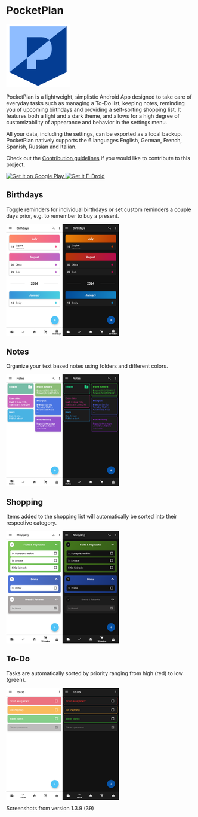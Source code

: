 # PocketPlan
<img src="https://github.com/RayLeaf-Studios/PocketPlan/blob/master/app/src/main/res/mipmap-hdpi/ic_launcher.png" width="170"> 

PocketPlan is a lightweight, simplistic Android App designed to take care of everyday tasks such as managing a To-Do list, keeping notes, reminding you of upcoming birthdays and providing a self-sorting shopping list. It features both a light and a dark theme, and allows for a high degree of customizability of appearance and behavior in the settings menu.

All your data, including the settings, can be exported as a local backup. PocketPlan natively supports the 6 languages English, German, French, Spanish, Russian and Italian.

Check out the [Contribution guidelines](https://github.com/estep248/PocketPlan/blob/master/CONTRIBUTING.md) if you would like to contribute to this project.

<a href="https://play.google.com/store/apps/details?id=com.pocket_plan.j7_003">
    <img alt="Get it on Google Play"
        height="80"
        src="https://play.google.com/intl/en_us/badges/images/generic/en_badge_web_generic.png"/>
</a>

<a href="https://f-droid.org/packages/com.pocket_plan.j7_003/">
    <img alt="Get it F-Droid"
        height="80"
        src="https://fdroid.gitlab.io/artwork/badge/get-it-on.png"/>
</a>

## Birthdays
Toggle reminders for individual birthdays or set custom reminders a couple days prior, e.g. to remember to buy a present.
<div style="display:flex;">
<img alt="App image" src="https://github.com/RayLeaf-Studios/PocketPlan/blob/master/fastlane/metadata/android/en-US/images/phoneScreenshots/01.png" width="30%">
<img alt="App image" src="https://github.com/RayLeaf-Studios/PocketPlan/blob/master/fastlane/metadata/android/en-US/images/phoneScreenshots/05.png" width="30%">
</div>

## Notes
Organize your text based notes using folders and different colors.
<div style="display:flex;">
<img alt="App image" src="https://github.com/RayLeaf-Studios/PocketPlan/blob/master/fastlane/metadata/android/en-US/images/phoneScreenshots/02.png" width="30%">
<img alt="App image" src="https://github.com/RayLeaf-Studios/PocketPlan/blob/master/fastlane/metadata/android/en-US/images/phoneScreenshots/06.png" width="30%">
</div>

## Shopping
Items added to the shopping list will automatically be sorted into their respective category.
<div style="display:flex;">
<img alt="App image" src="https://github.com/RayLeaf-Studios/PocketPlan/blob/master/fastlane/metadata/android/en-US/images/phoneScreenshots/03.png" width="30%">
<img alt="App image" src="https://github.com/RayLeaf-Studios/PocketPlan/blob/master/fastlane/metadata/android/en-US/images/phoneScreenshots/07.png" width="30%">
</div>

## To-Do
Tasks are automatically sorted by priority ranging from high (red) to low (green).
<div style="display:flex;">
<img alt="App image" src="https://github.com/RayLeaf-Studios/PocketPlan/blob/master/fastlane/metadata/android/en-US/images/phoneScreenshots/04.png" width="30%">
<img alt="App image" src="https://github.com/RayLeaf-Studios/PocketPlan/blob/master/fastlane/metadata/android/en-US/images/phoneScreenshots/08.png" width="30%">
</div>

Screenshots from version 1.3.9 (39)
